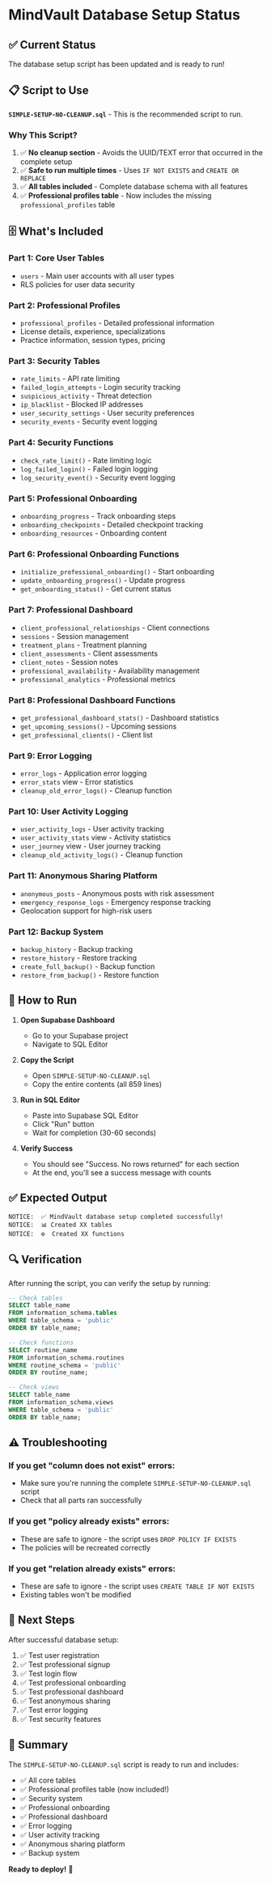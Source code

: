 # MindVault Database Setup Status

## ✅ Current Status

The database setup script has been updated and is ready to run!

## 📋 Script to Use

**`SIMPLE-SETUP-NO-CLEANUP.sql`** - This is the recommended script to run.

### Why This Script?

1. ✅ **No cleanup section** - Avoids the UUID/TEXT error that occurred in the complete setup
2. ✅ **Safe to run multiple times** - Uses `IF NOT EXISTS` and `CREATE OR REPLACE`
3. ✅ **All tables included** - Complete database schema with all features
4. ✅ **Professional profiles table** - Now includes the missing `professional_profiles` table

## 🗄️ What's Included

### Part 1: Core User Tables
- `users` - Main user accounts with all user types
- RLS policies for user data security

### Part 2: Professional Profiles
- `professional_profiles` - Detailed professional information
- License details, experience, specializations
- Practice information, session types, pricing

### Part 3: Security Tables
- `rate_limits` - API rate limiting
- `failed_login_attempts` - Login security tracking
- `suspicious_activity` - Threat detection
- `ip_blacklist` - Blocked IP addresses
- `user_security_settings` - User security preferences
- `security_events` - Security event logging

### Part 4: Security Functions
- `check_rate_limit()` - Rate limiting logic
- `log_failed_login()` - Failed login logging
- `log_security_event()` - Security event logging

### Part 5: Professional Onboarding
- `onboarding_progress` - Track onboarding steps
- `onboarding_checkpoints` - Detailed checkpoint tracking
- `onboarding_resources` - Onboarding content

### Part 6: Professional Onboarding Functions
- `initialize_professional_onboarding()` - Start onboarding
- `update_onboarding_progress()` - Update progress
- `get_onboarding_status()` - Get current status

### Part 7: Professional Dashboard
- `client_professional_relationships` - Client connections
- `sessions` - Session management
- `treatment_plans` - Treatment planning
- `client_assessments` - Client assessments
- `client_notes` - Session notes
- `professional_availability` - Availability management
- `professional_analytics` - Professional metrics

### Part 8: Professional Dashboard Functions
- `get_professional_dashboard_stats()` - Dashboard statistics
- `get_upcoming_sessions()` - Upcoming sessions
- `get_professional_clients()` - Client list

### Part 9: Error Logging
- `error_logs` - Application error logging
- `error_stats` view - Error statistics
- `cleanup_old_error_logs()` - Cleanup function

### Part 10: User Activity Logging
- `user_activity_logs` - User activity tracking
- `user_activity_stats` view - Activity statistics
- `user_journey` view - User journey tracking
- `cleanup_old_activity_logs()` - Cleanup function

### Part 11: Anonymous Sharing Platform
- `anonymous_posts` - Anonymous posts with risk assessment
- `emergency_response_logs` - Emergency response tracking
- Geolocation support for high-risk users

### Part 12: Backup System
- `backup_history` - Backup tracking
- `restore_history` - Restore tracking
- `create_full_backup()` - Backup function
- `restore_from_backup()` - Restore function

## 🚀 How to Run

1. **Open Supabase Dashboard**
   - Go to your Supabase project
   - Navigate to SQL Editor

2. **Copy the Script**
   - Open `SIMPLE-SETUP-NO-CLEANUP.sql`
   - Copy the entire contents (all 859 lines)

3. **Run in SQL Editor**
   - Paste into Supabase SQL Editor
   - Click "Run" button
   - Wait for completion (30-60 seconds)

4. **Verify Success**
   - You should see "Success. No rows returned" for each section
   - At the end, you'll see a success message with counts

## ✅ Expected Output

```
NOTICE:  ✅ MindVault database setup completed successfully!
NOTICE:  📊 Created XX tables
NOTICE:  ⚙️  Created XX functions
```

## 🔍 Verification

After running the script, you can verify the setup by running:

```sql
-- Check tables
SELECT table_name 
FROM information_schema.tables 
WHERE table_schema = 'public' 
ORDER BY table_name;

-- Check functions
SELECT routine_name 
FROM information_schema.routines 
WHERE routine_schema = 'public' 
ORDER BY routine_name;

-- Check views
SELECT table_name 
FROM information_schema.views 
WHERE table_schema = 'public' 
ORDER BY table_name;
```

## ⚠️ Troubleshooting

### If you get "column does not exist" errors:
- Make sure you're running the complete `SIMPLE-SETUP-NO-CLEANUP.sql` script
- Check that all parts ran successfully

### If you get "policy already exists" errors:
- These are safe to ignore - the script uses `DROP POLICY IF EXISTS`
- The policies will be recreated correctly

### If you get "relation already exists" errors:
- These are safe to ignore - the script uses `CREATE TABLE IF NOT EXISTS`
- Existing tables won't be modified

## 📝 Next Steps

After successful database setup:

1. ✅ Test user registration
2. ✅ Test professional signup
3. ✅ Test login flow
4. ✅ Test professional onboarding
5. ✅ Test professional dashboard
6. ✅ Test anonymous sharing
7. ✅ Test error logging
8. ✅ Test security features

## 🎯 Summary

The `SIMPLE-SETUP-NO-CLEANUP.sql` script is ready to run and includes:
- ✅ All core tables
- ✅ Professional profiles table (now included!)
- ✅ Security system
- ✅ Professional onboarding
- ✅ Professional dashboard
- ✅ Error logging
- ✅ User activity tracking
- ✅ Anonymous sharing platform
- ✅ Backup system

**Ready to deploy!** 🚀

